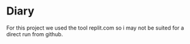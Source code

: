 # Diary

For this project we used the tool replit.com so i may not be suited for a direct run from github.

